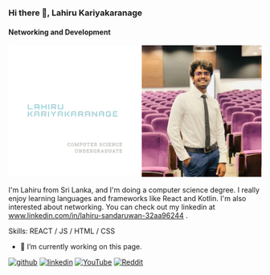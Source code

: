 ### Hi there 👋, Lahiru Kariyakaranage
#### Networking and Development
![Networking and Development](https://github.com/Lahiru-S9/Lahiru-S9/blob/main/Designer%20(1).png)

I'm Lahiru from Sri Lanka, and I'm doing a computer science degree. I really enjoy learning languages and frameworks like React and Kotlin. I'm also interested about networking. You can check out my linkedin at www.linkedin.com/in/lahiru-sandaruwan-32aa96244 .

Skills: REACT / JS / HTML / CSS

- 🔭 I’m currently working on this page. 


[<img src='https://cdn.jsdelivr.net/npm/simple-icons@3.0.1/icons/github.svg' alt='github' height='40'>](https://github.com/Lahiru-S9)  [<img src='https://cdn.jsdelivr.net/npm/simple-icons@3.0.1/icons/linkedin.svg' alt='linkedin' height='40'>](https://www.linkedin.com/in/www.linkedin.com/in/lahiru-sandaruwan-32aa96244/)  [<img src='https://cdn.jsdelivr.net/npm/simple-icons@3.0.1/icons/youtube.svg' alt='YouTube' height='40'>](https://www.youtube.com/channel/@layya3958)  [<img src='https://cdn.jsdelivr.net/npm/simple-icons@3.0.1/icons/reddit.svg' alt='Reddit' height='40'>](https://www.reddit.com/user/layya01)  

